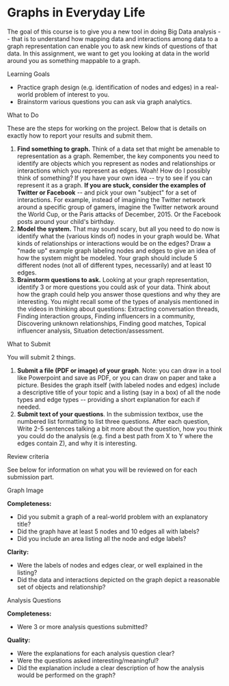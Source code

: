 # Graphs in Everyday Life

The goal of this course is to give you a new tool in doing Big Data analysis -- that is to understand how mapping data and interactions among data to a graph representation can enable you to ask new kinds of questions of that data. In this assignment, we want to get you looking at data in the world around you as something mappable to a graph.

Learning Goals

*   Practice graph design (e.g. identification of nodes and edges) in a real-world problem of interest to you.
*   Brainstorm various questions you can ask via graph analytics.

What to Do

These are the steps for working on the project. Below that is details on exactly how to report your results and submit them.

1.  **Find something to graph.** Think of a data set that might be amenable to representation as a graph. Remember, the key components you need to identify are objects which you represent as nodes and relationships or interactions which you represent as edges. Woah! How do I possibly think of something? If you have your own idea -- try to see if you can represent it as a graph. **If you are stuck, consider the examples of Twitter or Facebook** -- and pick your own "subject" for a set of interactions. For example, instead of imagining the Twitter network around a specific group of gamers, imagine the Twitter network around the World Cup, or the Paris attacks of December, 2015. Or the Facebook posts around your child's birthday.
2.  **Model the system.** That may sound scary, but all you need to do now is identify what the (various kinds of) nodes in your graph would be. What kinds of relationships or interactions would be on the edges? Draw a "made up" example graph labeling nodes and edges to give an idea of how the system might be modeled. Your graph should include 5 different nodes (not all of different types, necessarily) and at least 10 edges.
3.  **Brainstorm questions to ask.** Looking at your graph representation, identify 3 or more questions you could ask of your data. Think about how the graph could help you answer those questions and why they are interesting. You might recall some of the types of analysis mentioned in the videos in thinking about questions: Extracting conversation threads, Finding interaction groups, Finding influencers in a community, Discovering unknown relationships, Finding good matches, Topical influencer analysis, Situation detection/assessment.

What to Submit

You will submit 2 things.

1.  **Submit a file (PDF or image) of your graph**. Note: you can draw in a tool like Powerpoint and save as PDF, or you can draw on paper and take a picture. Besides the graph itself (with labeled nodes and edges) include a descriptive title of your topic and a listing (say in a box) of all the node types and edge types -- providing a short explanation for each if needed.
2.  **Submit text of your questions**. In the submission textbox, use the numbered list formatting to list three questions. After each question, Write 2-5 sentences talking a bit more about the question, how you think you could do the analysis (e.g. find a best path from X to Y where the edges contain Z), and why it is interesting.

Review criteria 

See below for information on what you will be reviewed on for each submission part.

Graph Image

**Completeness:**

*   Did you submit a graph of a real-world problem with an explanatory title?
*   Did the graph have at least 5 nodes and 10 edges all with labels?
*   Did you include an area listing all the node and edge labels?

**Clarity:**

*   Were the labels of nodes and edges clear, or well explained in the listing?
*   Did the data and interactions depicted on the graph depict a reasonable set of objects and relationship?

Analysis Questions

**Completeness:**

*   Were 3 or more analysis questions submitted?

**Quality:**

*   Were the explanations for each analysis question clear?
*   Were the questions asked interesting/meaningful?
*   Did the explanation include a clear description of how the analysis would be performed on the graph?